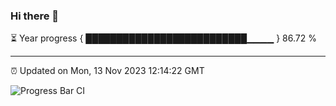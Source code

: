 ### Hi there 👋

⏳ Year progress { ██████████████████████████▁▁▁▁ } 86.72 %

---

⏰ Updated on Mon, 13 Nov 2023 12:14:22 GMT

![Progress Bar CI](https://github.com/Shyam-Makwana/GitHub-Actions-Demo/workflows/Progress%20Bar%20CI/badge.svg)
